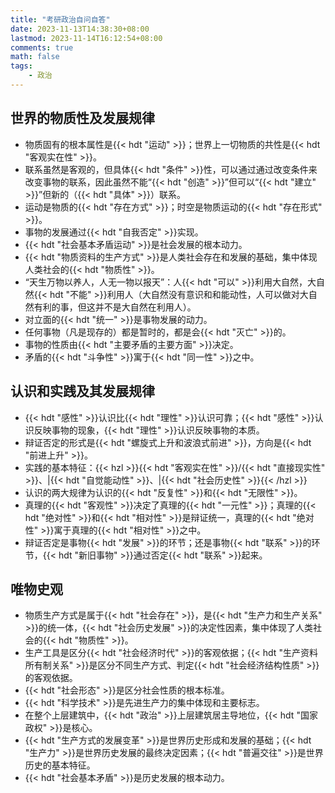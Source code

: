 ```yaml
---
title: "考研政治自问自答"
date: 2023-11-13T14:38:30+08:00
lastmod: 2023-11-14T16:12:54+08:00
comments: true
math: false
tags:
    - 政治
---
```


## 世界的物质性及发展规律

- 物质固有的根本属性是{{< hdt "运动" >}}；世界上一切物质的共性是{{< hdt "客观实在性" >}}。
- 联系虽然是客观的，但具体{{< hdt "条件" >}}性，可以通过通过改变条件来改变事物的联系，因此虽然不能“{{< hdt "创造" >}}”但可以“{{< hdt "建立" >}}”但新的（{{< hdt "具体" >}}）联系。
- 运动是物质的{{< hdt "存在方式" >}}；时空是物质运动的{{< hdt "存在形式" >}}。
- 事物的发展通过{{< hdt "自我否定" >}}实现。
- {{< hdt "社会基本矛盾运动" >}}是社会发展的根本动力。
- {{< hdt "物质资料的生产方式" >}}是人类社会存在和发展的基础，集中体现人类社会的{{< hdt "物质性" >}}。
- “天生万物以养人，人无一物以报天”：人{{< hdt "可以" >}}利用大自然，大自然{{< hdt "不能" >}}利用人（大自然没有意识和和能动性，人可以做对大自然有利的事，但这并不是大自然在利用人）。
- 对立面的{{< hdt "统一" >}}是事物发展的动力。
- 任何事物（凡是现存的）都是暂时的，都是会{{< hdt "灭亡" >}}的。
- 事物的性质由{{< hdt "主要矛盾的主要方面" >}}决定。
- 矛盾的{{< hdt "斗争性" >}}寓于{{< hdt "同一性" >}}之中。

## 认识和实践及其发展规律

- {{< hdt "感性" >}}认识比{{< hdt "理性" >}}认识可靠；{{< hdt "感性" >}}认识反映事物的现象，{{< hdt "理性" >}}认识反映事物的本质。
- 辩证否定的形式是{{< hdt "螺旋式上升和波浪式前进" >}}，方向是{{< hdt "前进上升" >}}。
- 实践的基本特征：{{< hzl >}}{{< hdt "客观实在性" >}}/{{< hdt "直接现实性" >}}、|{{< hdt "自觉能动性" >}}、|{{< hdt "社会历史性" >}}{{< /hzl >}}
- 认识的两大规律为认识的{{< hdt "反复性" >}}和{{< hdt "无限性" >}}。
- 真理的{{< hdt "客观性" >}}决定了真理的{{< hdt "一元性" >}}；真理的{{< hdt "绝对性" >}}和{{< hdt "相对性" >}}是辩证统一，真理的{{< hdt "绝对性" >}}寓于真理的{{< hdt "相对性" >}}之中。
- 辩证否定是事物{{< hdt "发展" >}}的环节；还是事物{{< hdt "联系" >}}的环节，{{< hdt "新旧事物" >}}通过否定{{< hdt "联系" >}}起来。

## 唯物史观

- 物质生产方式是属于{{< hdt "社会存在" >}}，是{{< hdt "生产力和生产关系" >}}的统一体，{{< hdt "社会历史发展" >}}的决定性因素，集中体现了人类社会的{{< hdt "物质性" >}}。
- 生产工具是区分{{< hdt "社会经济时代" >}}的客观依据；{{< hdt "生产资料所有制关系" >}}是区分不同生产方式、判定{{< hdt "社会经济结构性质" >}}的客观依据。
- {{< hdt "社会形态" >}}是区分社会性质的根本标准。
- {{< hdt "科学技术" >}}是先进生产力的集中体现和主要标志。
- 在整个上层建筑中，{{< hdt "政治" >}}上层建筑居主导地位，{{< hdt "国家政权" >}}是核心。
- {{< hdt "生产方式的发展变革" >}}是世界历史形成和发展的基础；{{< hdt "生产力" >}}是世界历史发展的最终决定因素；{{< hdt "普遍交往" >}}是世界历史的基本特征。
- {{< hdt "社会基本矛盾" >}}是历史发展的根本动力。

